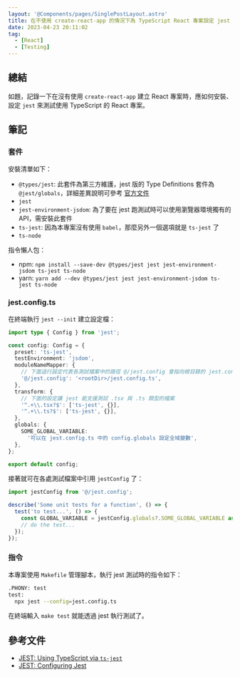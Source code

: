 ```yaml
---
layout: '@Components/pages/SinglePostLayout.astro'
title: 在不使用 create-react-app 的情況下為 TypeScript React 專案設定 jest
date: 2023-04-23 20:11:02
tag:
  - [React]
  - [Testing]
---
```


## 總結

如題，記錄一下在沒有使用 `create-react-app` 建立 React 專案時，應如何安裝、設定 `jest` 來測試使用 TypeScript 的 React 專案。

## 筆記

### 套件

安裝清單如下：

- `@types/jest`: 此套件為第三方維護，jest 版的 Type Definitions 套件為 `@jest/globals`，詳細差異說明可參考 [官方文件](https://jestjs.io/docs/getting-started#type-definitions)
- `jest`
- `jest-environment-jsdom`: 為了要在 jest 跑測試時可以使用瀏覽器環境獨有的 API，需安裝此套件
- `ts-jest`: 因為本專案沒有使用 `babel`，那麼另外一個選項就是 `ts-jest` 了
- `ts-node`

指令懶人包：

- npm: `npm install --save-dev @types/jest jest jest-environment-jsdom ts-jest ts-node`
- yarn: `yarn add --dev @types/jest jest jest-environment-jsdom ts-jest ts-node`

### jest.config.ts

在終端執行 `jest --init` 建立設定檔：

```ts
import type { Config } from 'jest';

const config: Config = {
  preset: 'ts-jest',
  testEnvironment: 'jsdom',
  moduleNameMapper: {
    // 下面這行設定代表各測試檔案中的路徑 @/jest.config 會指向根目錄的 jest.config.ts 檔案
    '@/jest.config': '<rootDir>/jest.config.ts',
  },
  transform: {
    // 下面的設定讓 jest 能支援測試 .tsx 與 .ts 類型的檔案
    '^.+\\.tsx?$': ['ts-jest', {}],
    '^.+\\.ts?$': ['ts-jest', {}],
  },
  globals: {
    SOME_GLOBAL_VARIABLE:
      '可以在 jest.config.ts 中的 config.globals 設定全域變數',
  },
};

export default config;
```

接著就可在各處測試檔案中引用 `jestConfig` 了：

```ts
import jestConfig from '@/jest.config';

describe('Some unit tests for a function', () => {
  test('to test...', () => {
    const GLOBAL_VARIABLE = jestConfig.globals?.SOME_GLOBAL_VARIABLE as string;
    // do the test...
  });
});
```

### 指令

本專案使用 `Makefile` 管理腳本，執行 jest 測試時的指令如下：

```bash
.PHONY: test
test:
  npx jest --config=jest.config.ts
```

在終端輸入 `make test` 就能透過 jest 執行測試了。

## 參考文件

- [JEST: Using TypeScript via `ts-jest`](https://jestjs.io/docs/getting-started#via-ts-jest)
- [JEST: Configuring Jest](https://jestjs.io/docs/configuration)
